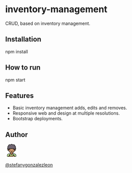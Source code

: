 # inventory-management
CRUD, based on inventory management.

## Installation

npm install
## How to run

npm start

## Features

* Basic inventory management adds, edits and removes.
* Responsive web and design at multiple resolutions.
* Bootstrap deployments.

## Author
<p>
  <img src="src/assets/worker.png" width="40" title="hover text">

 [@stefanygonzalezleon](https://www.github.com/stefanygonzalezleon)
</p>
